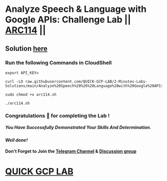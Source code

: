 # Analyze Speech & Language with Google APIs: Challenge Lab || [ARC114](https://www.cloudskillsboost.google/focuses/63851?parent=catalog) ||

## Solution [here](https://youtu.be/1XeKZdLMODc)

### Run the following Commands in CloudShell

```
export API_KEY=
```
```
curl -LO raw.githubusercontent.com/QUICK-GCP-LAB/2-Minutes-Labs-Solutions/main/Analyze%20Speech%20%26%20Language%20with%20Google%20APIs%20Challenge%20Lab/arc114.sh

sudo chmod +x arc114.sh

./arc114.sh
```

### Congratulations 🎉 for completing the Lab !

##### *You Have Successfully Demonstrated Your Skills And Determination.*

#### *Well done!*

#### Don't Forget to Join the [Telegram Channel](https://t.me/QuickGcpLab) & [Discussion group](https://t.me/QuickGcpLabChats)

# [QUICK GCP LAB](https://www.youtube.com/@quickgcplab)